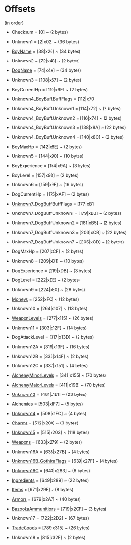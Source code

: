 ﻿# Offsets

(in order)

* Checksum  = [0] ~ (2 bytes)

* Unknown1  = [2|x02] ~ (36 bytes)

* [BoyName](Items/CharacterName.md)  = [38|x26] ~ (34 bytes)

* Unknown2  = [72|x48] ~ (2 bytes)

* [DogName](Items/CharacterName.md)  = [74|x4A] ~ (34 bytes)

* Unknown3  = [108|x67] ~ (2 bytes)

* BoyCurrentHp  = [110|x6E] ~ (2 bytes)

* [Unknown4_BoyBuff](Items/CharacterBuff.md).BuffFlags  = [112|x70
* Unknown4_BoyBuff.Unknown1  = [114|x72] ~ (2 bytes)
* Unknown4_BoyBuff.Unknown2  = [116|x74] ~ (2 bytes)
* Unknown4_BoyBuff.Unknown3  = [138|x8A] ~ (22 bytes)
* Unknown4_BoyBuff.Unknown4  = [140|x8C] ~ (2 bytes)

* BoyMaxHp  = [142|x8E] ~ (2 bytes)

* Unknown5  = [144|x90] ~ (10 bytes)

* BoyExperience  = [154|x9A] ~ (3 bytes)
* BoyLevel  = [157|x9D] ~ (2 bytes)

* Unknown6  = [159|x9F] ~ (16 bytes)

* DogCurrentHp  = [175|xAF] ~ (2 bytes)

* [Unknown7_DogBuff](Items/CharacterBuff.md).BuffFlags  = [177|xB1
* Unknown7_DogBuff.Unknown1  = [179|xB3] ~ (2 bytes)
* Unknown7_DogBuff.Unknown2  = [181|xB5] ~ (2 bytes)
* Unknown7_DogBuff.Unknown3  = [203|xCB] ~ (22 bytes)
* Unknown7_DogBuff.Unknown7  = [205|xCD] ~ (2 bytes)

* DogMaxHp  = [207|xCF] ~ (2 bytes)

* Unknown8  = [209|xD1] ~ (10 bytes)

* DogExperience  = [219|xDB] ~ (3 bytes)
* DogLevel  = [222|xDE] ~ (2 bytes)

* Unknown9  = [224|xE0] ~ (28 bytes)

* [Moneys](Items/Moneys.md)  = [252|xFC] ~ (12 bytes)

* Unknown10  = [264|x107] ~ (13 bytes)

* [WeaponLevels](Items/WeaponLevels.md)  = [277|x115] ~ (26 bytes)

* Unknown11  = [303|x12F] ~ (14 bytes)

* DogAttackLevel  = [317|x13D] ~ (2 bytes)

* Unknown12A  = [319|x13F] ~ (16 bytes)
* Unknown12B  = [335|x14F] ~ (2 bytes)
* Unknown12C  = [337|x151] ~ (4 bytes)

* [AlchemyMinorLevels](Items/AlchemyLevels.md)  = [341|x155] ~ (70 bytes)
* [AlchemyMajorLevels](Items/AlchemyLevels.md)  = [411|x19B] ~ (70 bytes)

* [Unknown13](Items/Unknown13.md)  = [481|x1E1] ~ (23 bytes)

* [Alchemies](Items/Alchemies.md)  = [503|x1F7] ~ (5 bytes)

* [Unknown14](Items/Enums/Unknown14.md)  = [508|x1FC] ~ (4 bytes) 

* [Charms](Items/Charms.md)  = [512|x200] ~ (3 bytes)

* [Unknown15](Items/Unknown15.md)  = [515|x203] ~ (118 bytes)

* [Weapons](Items/Weapons.md)  = [633|x279] ~ (2 bytes)

* Unknown16A  = [635|x27B] ~ (4 bytes)
* [Unknown16B_GothicaFlags](Items/Enums/Unknown16_GothicaFlags.md)  = [639|x27F] ~ (4 bytes)
* [Unknown16C](Items/Unknown16C.md)  = [643|x283] ~ (6 bytes)

* [Ingredients](Items/Ingredients.md)  = [649|x289] ~ (22 bytes)
* [Items](Items/Items.md)  = [671|x29F] ~ (8 bytes)
* [Armors](Items/Armors.md)  = [679|x2A7] ~ (40 bytes)
* [BazookaAmmunitions](Items/BazookaAmmunitions.md)  = [719|x2CF] ~ (3 bytes)

* Unknown17  = [722|x2D2] ~ (67 bytes)

* [TradeGoods](Items/TradeGoods.md)  = [789|x315] ~ (26 bytes)

* Unknown18  = [815|x32F] ~ (2 bytes)